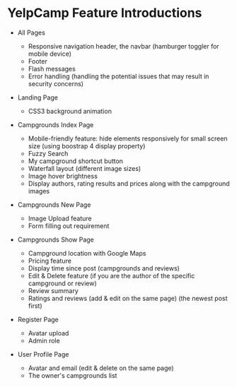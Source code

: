 # YelpCamp Feature Introductions

* All Pages
  * Responsive navigation header, the navbar (hamburger toggler for mobile device)
  * Footer
  * Flash messages
  * Error handling (handling the potential issues that may result in security concerns)
  
* Landing Page
  * CSS3 background animation
  
* Campgrounds Index Page
  * Mobile-friendly feature: hide elements responsively for small screen size (using boostrap 4 display property)
  * Fuzzy Search 
  * My campground shortcut button
  * Waterfall layout (different image sizes)
  * Image hover brightness
  * Display authors, rating results and prices along with the campground images
  
* Campgrounds New Page
  * Image Upload feature
  * Form filling out requirement
  
* Campgrounds Show Page
  * Campground location with Google Maps
  * Pricing feature 
  * Display time since post (campgrounds and reviews) 
  * Edit & Delete feature (if you are the author of the specific campground or review)
  * Review summary
  * Ratings and reviews (add & edit on the same page) (the newest post first)
  
* Register Page  
  * Avatar upload
  * Admin role
  
* User Profile Page
  * Avatar and email (edit & delete on the same page)
  * The owner's campgrounds list
